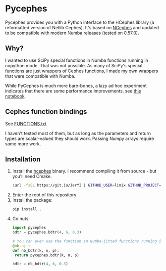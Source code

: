 # Pycephes

Pycephes provides you with a Python interface to the HCephes library (a reformatted version of Netlib Cephes). It's based on [NCephes](https://github.com/limix/ncephes/tree/master) and updated to be compatible with modern Numba releases (tested on 0.57.0).

## Why?
I wanted to use SciPy special functions in Numba functions running in nopython mode. That was not possible. As many of SciPy's special functions are just wrappers of Cephes functions, I made my own wrappers that were compatible with Numba.

While PyCephes is much more bare-bones, a lazy ad hoc experiment indicates that there are some performance improvements, see [this notebook](/workspaces/pycephes/test.ipynb).

## Cephes function bindings
See [FUNCTIONS.txt](./FUNCTIONS.txt)

I haven't tested most of them, but as long as the parameters and return types are scalar-valued they should work. Passing Numpy arrays require some more work.

## Installation
1. Install the [hcephes](https://github.com/limix/hcephes) binary. I recommend compiling it from source - but you'll need Cmake.
   ```sh
   curl -fsSL https://git.io/JerYI | GITHUB_USER=limix GITHUB_PROJECT=hcephes bash
   ```
2. Enter the root of this repository
3. Install the package:
   ```sh
   pip install .
   ```
4. Go nuts:
    ```python
   import pycephes
   bdtr = pycephes.bdtr(4, 6, 0.3)

   # You can even use the function in Numba-jitted functions running in nopython mode:
   @nb.njit
   def nb_bdtr(k, n, p):
     return pycephes.bdtr(k, n, p)

   bdtr = nb_bdtr(4, 6, 0.3)
   ```
